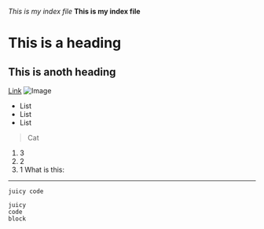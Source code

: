 *This is my index file*
**This is my index file**
# This is a heading
## This is anoth heading
[Link](https://www.google.com/url?sa=i&url=https%3A%2F%2Fstock.adobe.com%2Fsearch%3Fk%3Dcat&psig=AOvVaw1ynQob5tnp1A8rldOfXYHB&ust=1712186471213000&source=images&cd=vfe&opi=89978449&ved=0CBIQjRxqFwoTCIjjuOXVpIUDFQAAAAAdAAAAABAE)
![Image](https://www.google.com/url?sa=i&url=https%3A%2F%2Fstock.adobe.com%2Fsearch%3Fk%3Dcat&psig=AOvVaw1ynQob5tnp1A8rldOfXYHB&ust=1712186471213000&source=images&cd=vfe&opi=89978449&ved=0CBIQjRxqFwoTCIjjuOXVpIUDFQAAAAAdAAAAABAE)
* List
* List
* List
> Cat
1) 3
2) 2
3) 1
What is this:
---
`juicy code`
```
juicy
code
block
```
